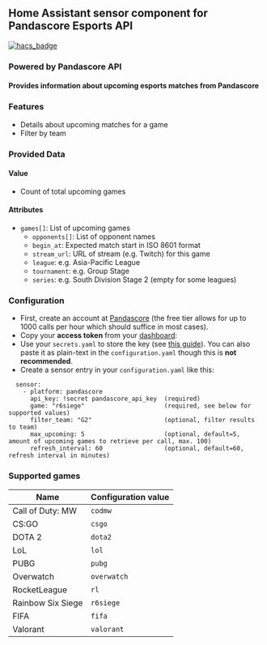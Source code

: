 ## Home Assistant sensor component for Pandascore Esports API 

[![hacs_badge](https://img.shields.io/badge/HACS-Default-orange.svg)](https://github.com/custom-components/hacs)
### Powered by Pandascore API

#### Provides information about upcoming esports matches from Pandascore

### Features
- Details about upcoming matches for a game
- Filter by team

### Provided Data
#### Value
- Count of total upcoming games
#### Attributes
- `games[]`: List of upcoming games
  - `opponents[]`: List of opponent names
  - `begin_at`: Expected match start in ISO 8601 format
  - `stream_url`: URL of stream (e.g. Twitch) for this game
  - `league`: e.g. Asia-Pacific League
  - `tournament`: e.g. Group Stage
  - `series`: e.g. South Division Stage 2 (empty for some leagues)

### Configuration
- First, create an account at [Pandascore](https://app.pandascore.co/signup) (the free tier allows for up to 1000 calls per hour which should suffice in most cases).
- Copy your **access token** from your [dashboard](https://app.pandascore.co/dashboard/main):
- Use your `secrets.yaml` to store the key (see [this guide](https://www.home-assistant.io/docs/configuration/secrets/)).
  You can also paste it as plain-text in the `configuration.yaml` though this is **not recommended**.
- Create a sensor entry in your `configuration.yaml` like this:
```Configuration.yaml:
  sensor:
    - platform: pandascore
      api_key: !secret pandascore_api_key  (required)
      game: "r6siege"                      (required, see below for supported values)
      filter_team: "G2"                    (optional, filter results to team)
      max_upcoming: 5                      (optional, default=5, amount of upcoming games to retrieve per call, max. 100)
      refresh_interval: 60                 (optional, default=60, refresh interval in minutes)
```

### Supported games
|Name|Configuration value|
|-----------------|-----------|
|Call of Duty: MW |`codmw`    |
|CS:GO            |`csgo`     |
|DOTA 2           |`dota2`    |
|LoL              |`lol`      |
|PUBG             |`pubg`     |
|Overwatch        |`overwatch`|
|RocketLeague     |`rl`       |
|Rainbow Six Siege|`r6siege`  |
|FIFA             |`fifa`     |
|Valorant         |`valorant` |